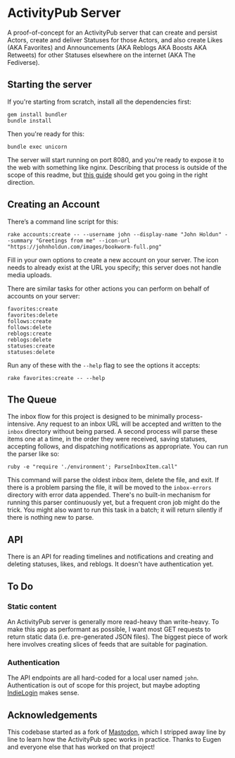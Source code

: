 # ActivityPub Server

A proof-of-concept for an ActivityPub server that can create and persist Actors, create and deliver Statuses for those Actors, and also create Likes (AKA Favorites) and Announcements (AKA Reblogs AKA Boosts AKA Retweets) for other Statuses elsewhere on the internet (AKA The Fediverse).

## Starting the server

If you're starting from scratch, install all the dependencies first:

```
gem install bundler
bundle install
```

Then you're ready for this:

```
bundle exec unicorn
```

The server will start running on port 8080, and you're ready to expose it to the web with something like nginx. Describing that process is outside of the scope of this readme, but [this guide](https://www.digitalocean.com/community/tutorials/how-to-deploy-a-rails-app-with-unicorn-and-nginx-on-ubuntu-14-04#install-and-configure-nginx) should get you going in the right direction.

## Creating an Account

There’s a command line script for this:

```
rake accounts:create -- --username john --display-name "John Holdun" --summary "Greetings from me" --icon-url "https://johnholdun.com/images/bookworm-full.png"
```

Fill in your own options to create a new account on your server. The icon needs to already exist at the URL you specify; this server does not handle media uploads.

There are similar tasks for other actions you can perform on behalf of accounts on your server:

```
favorites:create
favorites:delete
follows:create
follows:delete
reblogs:create
reblogs:delete
statuses:create
statuses:delete
```

Run any of these with the `--help` flag to see the options it accepts:

```
rake favorites:create -- --help
```

## The Queue

The inbox flow for this project is designed to be minimally process-intensive. Any request to an inbox URL will be accepted and written to the `inbox` directory without being parsed. A second process will parse these items one at a time, in the order they were received, saving statuses, accepting follows, and dispatching notifications as appropriate. You can run the parser like so:

```
ruby -e "require './environment'; ParseInboxItem.call"
```

This command will parse the oldest inbox item, delete the file, and exit. If there is a problem parsing the file, it will be moved to the `inbox-errors` directory with error data appended. There's no built-in mechanism for running this parser continuously yet, but a frequent cron job might do the trick. You might also want to run this task in a batch; it will return silently if there is nothing new to parse.

## API

There is an API for reading timelines and notifications and creating and deleting statuses, likes, and reblogs. It doesn't have authentication yet.

## To Do

### Static content

An ActivityPub server is generally more read-heavy than write-heavy. To make this app as performant as possible, I want most GET requests to return static data (i.e. pre-generated JSON files). The biggest piece of work here involves creating slices of feeds that are suitable for pagination.

### Authentication

The API endpoints are all hard-coded for a local user named `john`. Authentication is out of scope for this project, but maybe adopting [IndieLogin](https://indielogin.com/) makes sense.

## Acknowledgements

This codebase started as a fork of [Mastodon](https://github.com/tootsuite/mastodon/), which I stripped away line by line to learn how the ActivityPub spec works in practice. Thanks to Eugen and everyone else that has worked on that project!
